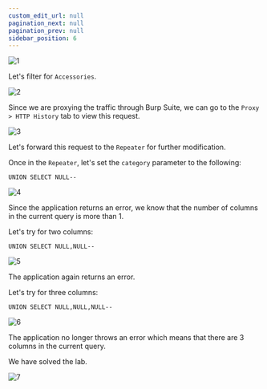 ```yaml
---
custom_edit_url: null
pagination_next: null
pagination_prev: null
sidebar_position: 6
---
```


![1](https://github.com/Knign/Write-ups/assets/110326359/c62c1005-0fff-45f0-bab4-39346cd7a589)

Let's filter for `Accessories`.

![2](https://github.com/Knign/Write-ups/assets/110326359/1b8e60ca-1d08-4d69-9206-4165c6a46216)

Since we are proxying the traffic through Burp Suite, we can go to the `Proxy > HTTP History` tab to view this request.

![3](https://github.com/Knign/Write-ups/assets/110326359/a4127f3f-bfa2-48b3-aee8-5b96cfdf82e9)

Let's forward this request to the `Repeater` for further modification.

Once in the `Repeater`, let's set the `category` parameter to the following:

```
UNION SELECT NULL--
```

![4](https://github.com/Knign/Write-ups/assets/110326359/d7a8eaae-31b6-4435-8571-244f93e46f55)

Since the application returns an error, we know that the number of columns in the current query is more than 1.

Let's try for two columns:

```
UNION SELECT NULL,NULL--
```
![5](https://github.com/Knign/Write-ups/assets/110326359/2acbca6b-25e3-4d45-86e1-4cc99344d510)


The application again returns an error.

Let's try for three columns:

```
UNION SELECT NULL,NULL,NULL--
```

![6](https://github.com/Knign/Write-ups/assets/110326359/408e6005-3849-4d62-84f2-17461566dcff)

The application no longer throws an error which means that there are 3 columns in the current query.

We have solved the lab.

![7](https://github.com/Knign/Write-ups/assets/110326359/19d96ef4-04ab-450d-b2d0-fb39d7b1f8a3)
